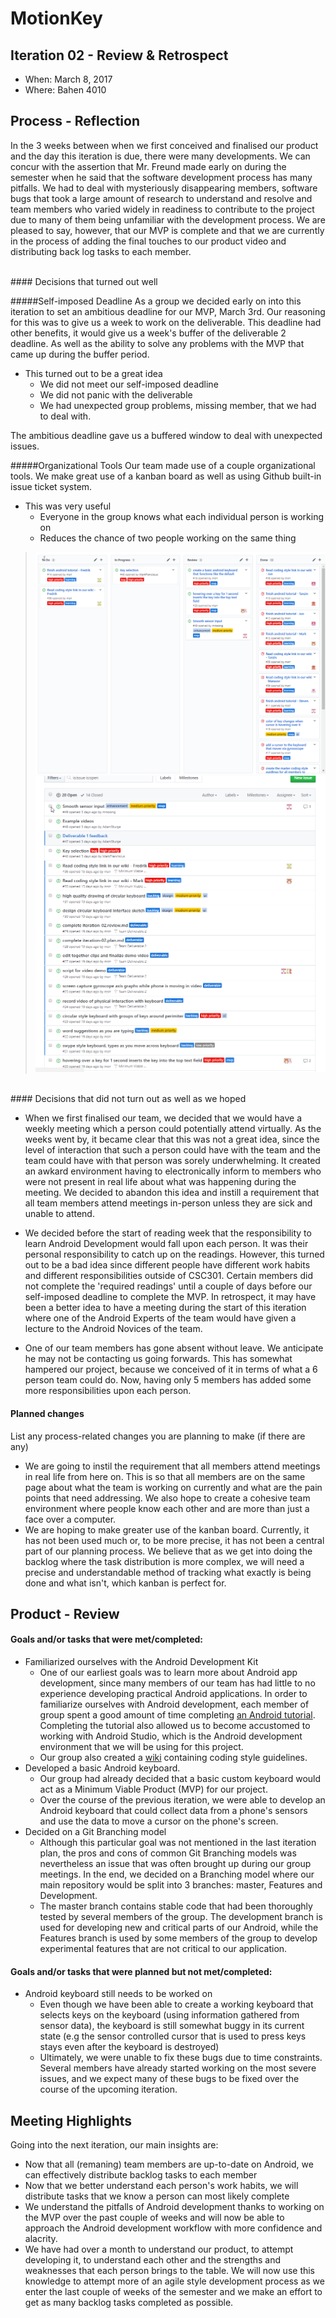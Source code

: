 # MotionKey

## Iteration 02 - Review & Retrospect

 * When: March 8, 2017
 * Where: Bahen 4010

## Process - Reflection

In the 3 weeks between when we first conceived and finalised our product and the day this iteration is due, there were many
developments. We can concur with the assertion that Mr. Freund made early on during the semester when he said that the software
development process has many pitfalls. We had to deal with mysteriously disappearing members, software bugs that took
a large amount of research to understand and resolve and team members who varied widely in readiness to contribute to the
project due to many of them being unfamiliar with the development process. We are pleased to say, however, that our MVP is complete
and that we are currently in the process of adding the final touches to our product video and distributing back log tasks to
each member.

<br />
#### Decisions that turned out well

#####Self-imposed Deadline
As a group we decided early on into this iteration to set an ambitious deadline for our MVP, 
March 3rd. Our reasoning for this was to give us a week to work on the deliverable. This 
deadline had other benefits, it would give us a week's buffer of the deliverable 2 deadline. As
well as the ability to solve any problems with the MVP that came up during the buffer period.

- This turned out to be a great idea
	- We did not meet our self-imposed deadline
	- We did not panic with the deliverable
	- We had unexpected group problems, missing member, that we had to deal with.

The ambitious deadline gave us a buffered window to deal with unexpected issues.

#####Organizational Tools
Our team made use of a couple organizational tools. We make great use of a kanban board as well as
using Github built-in issue ticket system.

- This was very useful
	- Everyone in the group knows what each individual person is working on
	- Reduces the chance of two people working on the same thing

>![Kanban Board](./artifacts/deliverable_2/kanbanBoard.png "Kanban")
>![Git Issues](./artifacts/deliverable_2/GitIssues.png "Issues")

<br />
#### Decisions that did not turn out as well as we hoped

- When we first finalised our team, we decided that we would have a weekly meeting which a person could potentially attend virtually. As the weeks went by, it became clear that this was not a great idea, since the level of interaction that such a person could have with the team and the team could have with that person was sorely underwhelming. It created an awkard environment having to electronically inform to members who were not present in real life about what was happening during the meeting. We decided to abandon this idea and instill a requirement that all team members attend meetings in-person unless they are sick and unable to attend.

- We decided before the start of reading week that the responsibility to learn Android Development would fall upon each person. It was their personal responsibility to catch up on the readings. However, this turned out to be a bad idea since different people have different work habits and different responsibilities outside of CSC301. Certain members did not complete the 'required readings' until a couple of days before our self-imposed deadline to complete the MVP. In retrospect, it may have been a better idea to have a meeting during the start of this iteration where one of the Android Experts of the team would have given a lecture to the Android Novices of the team.

- One of our team members has gone absent without leave. We anticipate he may not be contacting us going forwards. This has somewhat hampered our project, because we conceived of it in terms of what a 6 person team could do. Now, having only 5 members has added some more responsibilities upon each person.


#### Planned changes

List any process-related changes you are planning to make (if there are any)
 * We are going to instil the requirement that all members attend meetings in real life from here on. This is so that all members are on the same page about what the team is working on currently and what are the pain points that need addressing. We also hope to create a cohesive team environment where people know each other and are more than just a face over a computer.
 * We are hoping to make greater use of the kanban board. Currently, it has not been used much or, to be more precise, it has not been a central part of our planning process. We believe that as we get into doing the backlog where the task distribution is more complex, we will need a precise and understandable method of tracking what exactly is being done and what isn't, which kanban is perfect for.

## Product - Review

#### Goals and/or tasks that were met/completed:
 
 * Familiarized ourselves with the Android Development Kit
    * One of our earliest goals was to learn more about Android app development, since many members of our team has had little to no experience developing practical Android applications. In order to familiarize ourselves with Android development, each member of group spent a good amount of time completing [an Android tutorial](https://developer.android.com/training/basics/firstapp/index.html "an Android tutorial"). Completing the tutorial also allowed us to become accustomed to working with Android Studio, which is the Android development environment that we will be using for this project. 
    * Our group also created a [wiki](https://github.com/csc301-winter-2017/project-team-15/wiki "wiki") containing coding style guidelines.
 * Developed a basic Android keyboard.
    * Our group had already decided that a basic custom keyboard would act as a Minimum Viable Product (MVP) for our project.
    * Over the course of the previous iteration, we were able to develop an Android keyboard that could collect data from a phone's sensors and use the data to move a cursor on the phone's screen. 
 * Decided on a Git Branching model
    * Although this particular goal was not mentioned in the last iteration plan, the pros and cons of common Git Branching models was nevertheless an issue that was often brought up during our group meetings. In the end, we decided on a Branching model where our main repository would be split into 3 branches: master, Features and Development. 
    * The master branch contains stable code that had been thoroughly tested by several members of the group. The development branch is used for developing new and critical parts of our Android, while the Features branch is used by some members of the group to develop experimental features that are not critical to our application. 

#### Goals and/or tasks that were planned but not met/completed:

 * Android keyboard still needs to be worked on
    * Even though we have been able to create a working keyboard that selects keys on the keyboard (using information gathered from sensor data), the keyboard is still somewhat buggy in its current state (e.g the sensor controlled cursor that is used to press keys stays even after the keyboard is destroyed)
    * Ultimately, we were unable to fix these bugs due to time constraints. Several members have already started working on the most severe issues, and we expect many of these bugs to be fixed over the course of the upcoming iteration.

## Meeting Highlights

Going into the next iteration, our main insights are:
* Now that all (remaning) team members are up-to-date on Android, we can effectively distribute backlog tasks to each member
* Now that we better understand each person's work habits, we will distribute tasks that we know a person can most likely complete
* We understand the pitfalls of Android development thanks to working on the MVP over the past couple of weeks and will now be able to approach the Android development workflow with more confidence and alacrity. 
* We have had over a month to understand our product, to attempt developing it, to understand each other and the strengths and weaknesses that each person brings to the table. We will now use this knowledge to attempt more of an agile style development process as we enter the last couple of weeks of the semester and we make an effort to get as many backlog tasks completed as possible.


